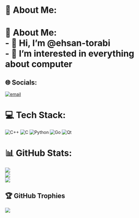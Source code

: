 # 💫 About Me:
# 💫 About Me:<br>- 👋 Hi, I’m @ehsan-torabi<br>- 👀 I’m interested in everything about computer 


## 🌐 Socials:
[![email](https://img.shields.io/badge/Email-D14836?logo=gmail&logoColor=white)](mailto:torabi782@gmail.com) 

# 💻 Tech Stack:
![C++](https://img.shields.io/badge/c++-%2300599C.svg?style=for-the-badge&logo=c%2B%2B&logoColor=white) ![C](https://img.shields.io/badge/c-%2300599C.svg?style=for-the-badge&logo=c&logoColor=white) ![Python](https://img.shields.io/badge/python-3670A0?style=for-the-badge&logo=python&logoColor=ffdd54) ![Go](https://img.shields.io/badge/go-%2300ADD8.svg?style=for-the-badge&logo=go&logoColor=white) ![Qt](https://img.shields.io/badge/Qt-%23217346.svg?style=for-the-badge&logo=Qt&logoColor=white)
# 📊 GitHub Stats:
![](https://github-readme-stats.vercel.app/api?username=ehsan-torabi&theme=transparent&hide_border=true&include_all_commits=true&count_private=true)<br/>
![](https://nirzak-streak-stats.vercel.app/?user=ehsan-torabi&theme=transparent&hide_border=true)<br/>
![](https://github-readme-stats.vercel.app/api/top-langs/?username=ehsan-torabi&theme=transparent&hide_border=true&include_all_commits=true&count_private=true&layout=compact)

## 🏆 GitHub Trophies
![](https://github-profile-trophy.vercel.app/?username=ehsan-torabi&theme=transparent&no-frame=true&no-bg=true&margin-w=4)

